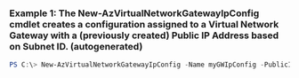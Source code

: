 ### Example 1: The New-AzVirtualNetworkGatewayIpConfig cmdlet creates a configuration assigned to a Virtual Network Gateway with a (previously created) Public IP Address based on Subnet ID. (autogenerated)
```powershell
PS C:\> New-AzVirtualNetworkGatewayIpConfig -Name myGWIpConfig -PublicIpAddress $gwpip2 -Subnet $Subnet
```

